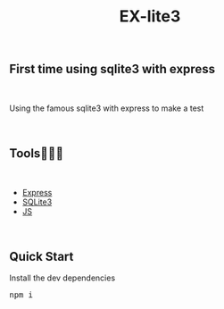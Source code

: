 # <div align="center">EX-lite3</div>
<br/>

## First time using sqlite3 with express

<br/>

Using the famous sqlite3 with express to make a test

<br/>

## Tools🔧👨‍💻
<br/>

- [Express](https://expressjs.com/)
- [SQLite3](https://www.npmjs.com/package/sqlite3)
- [JS](https://developer.mozilla.org/pt-BR/docs/Web/JavaScript)

<br/>

## Quick Start

Install the dev dependencies 
<pre>
npm i
</pre>
